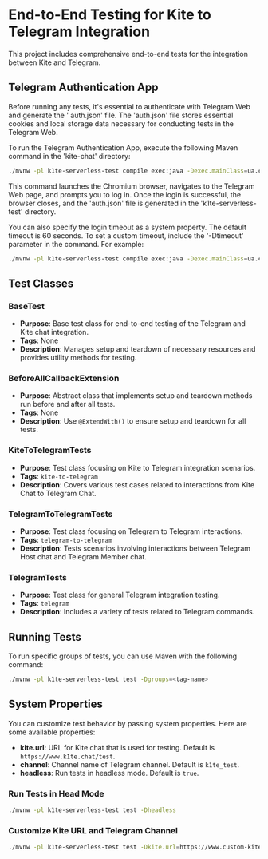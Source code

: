 # End-to-End Testing for Kite to Telegram Integration

This project includes comprehensive end-to-end tests for the integration between Kite and Telegram.

## Telegram Authentication App

Before running any tests, it's essential to authenticate with Telegram Web and generate the '
auth.json' file. The 'auth.json' file stores essential cookies and local storage data necessary for
conducting tests in the Telegram Web.

To run the Telegram Authentication App, execute the following Maven command in the 'kite-chat'
directory:

```bash
./mvnw -pl k1te-serverless-test compile exec:java -Dexec.mainClass=ua.com.pragmasoft.TelegramAuthenticationApp
```

This command launches the Chromium browser, navigates to the Telegram Web page, and prompts you to
log in. Once the login is successful, the browser closes, and the 'auth.json' file is generated in
the 'k1te-serverless-test' directory.

You can also specify the login timeout as a system property. The default timeout is 60 seconds. To
set a custom timeout, include the '-Dtimeout' parameter in the command. For example:

```bash
./mvnw -pl k1te-serverless-test compile exec:java -Dexec.mainClass=ua.com.pragmasoft.TelegramAuthenticationApp -Dtimeout=80000
```

## Test Classes

### BaseTest

- **Purpose**: Base test class for end-to-end testing of the Telegram and Kite chat integration.
- **Tags**: None
- **Description**: Manages setup and teardown of necessary resources and provides utility methods
  for testing.

### BeforeAllCallbackExtension

- **Purpose**: Abstract class that implements setup and teardown methods run before and after all
  tests.
- **Tags**: None
- **Description**: Use `@ExtendWith()` to ensure setup and teardown for all tests.

### KiteToTelegramTests

- **Purpose**: Test class focusing on Kite to Telegram integration scenarios.
- **Tags**: `kite-to-telegram`
- **Description**: Covers various test cases related to interactions from Kite Chat to Telegram
  Chat.

### TelegramToTelegramTests

- **Purpose**: Test class focusing on Telegram to Telegram interactions.
- **Tags**: `telegram-to-telegram`
- **Description**: Tests scenarios involving interactions between Telegram Host chat and Telegram
  Member chat.

### TelegramTests

- **Purpose**: Test class for general Telegram integration testing.
- **Tags**: `telegram`
- **Description**: Includes a variety of tests related to Telegram commands.

## Running Tests

To run specific groups of tests, you can use Maven with the following command:

```bash
./mvnw -pl k1te-serverless-test test -Dgroups=<tag-name>
```

## System Properties

You can customize test behavior by passing system properties. Here are some available properties:

- **kite.url**: URL for Kite chat that is used for testing. Default is `https://www.k1te.chat/test`.
- **channel**: Channel name of Telegram channel. Default is `k1te_test`.
- **headless**: Run tests in headless mode. Default is `true`.

### Run Tests in Head Mode

```bash
./mvnw -pl k1te-serverless-test test -Dheadless
```

### Customize Kite URL and Telegram Channel

```bash
./mvnw -pl k1te-serverless-test test -Dkite.url=https://www.custom-kite-url.com -Dchannel=custom_channel
```
